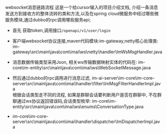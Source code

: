 websocket消息链路流程
这是一个给cursor输入的项目介绍文档,
介绍一条消息发送方到接收方的整体流转的类和方法,以及在spring cloud微服务中经过哪些微服务模块,通过dubbo的rpc调用哪些服务api; 


- 首先 获取token,调用接口`/openapi/v1/user/login`
- 客户端websocket协议连接,maven代码模块:im-gateway,netty核心处理类: 
im-gateway\src\main\java\com\imai\ws\netty\handler\ImWsMsgHandler.java
- 消息数据传输类型采用Json, 相关ws传输数据映射实体的代码在:
im-core\im-entity\src\main\java\com\imai\ws\WebSocketMessage.java
- 然后通过dubbo的rpc调用进行消息过滤, im-ai-server\im-core\im-core-server\src\main\java\com\imai\handler\filter\ImMsgFilterHandlerImpl.java  
根据会话类型走不同的流程, 如果是群聊会话要判断用户是否在群聊中, 不在群聊通过ws协议返回错误码,会话类型枚举: im-core\im-entity\src\main\java\com\imai\ws\enums\ConversationType.java

- im-core\im-core-server\src\main\java\com\imai\handler\dispatcher\ImDispatcherImpl.java

